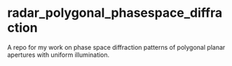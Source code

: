 # radar_polygonal_phasespace_diffraction
A repo for my work on phase space diffraction patterns of polygonal planar apertures with uniform illumination.
